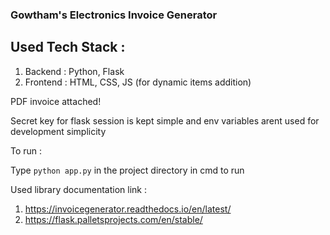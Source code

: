 ### Gowtham's Electronics Invoice Generator

## Used Tech Stack :

1. Backend : Python, Flask
2. Frontend : HTML, CSS, JS (for dynamic items addition)

PDF invoice attached!

Secret key for flask session is kept simple and env variables arent used for development simplicity

To run :

Type `python app.py` in the project directory in cmd to run

Used library documentation link :
1. https://invoicegenerator.readthedocs.io/en/latest/
2. https://flask.palletsprojects.com/en/stable/
